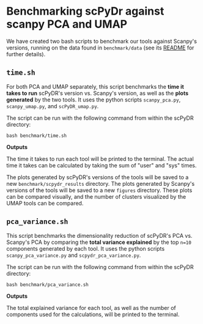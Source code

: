 # Benchmarking scPyDr against scanpy PCA and UMAP
We have created two bash scripts to benchmark our tools against Scanpy's versions, running on the data found in `benchmark/data` (see its [README](https://github.com/isabelwang30/scPyDR/tree/main/benchmark/data#readme) for further details).

## `time.sh`
For both PCA and UMAP separately, this script benchmarks the **time it takes to run** scPyDR's version vs. Scanpy's version, as well as the **plots generated** by the two tools. It uses the python scripts `scanpy_pca.py`, `scanpy_umap.py`, and `scPyDR_umap.py`.

The script can be run with the following command from within the scPyDR directory:

```
bash benchmark/time.sh
```
**Outputs**

The time it takes to run each tool will be printed to the terminal. The actual time it takes can be calculated by taking the sum of "user" and "sys" times.

The plots generated by scPyDR's versions of the tools will be saved to a new `benchmark/scpydr_results` directory. The plots generated by Scanpy's versions of the tools will be saved to a new `figures` directory. These plots can be compared visually, and the number of clusters visualized by the UMAP tools can be compared.

## `pca_variance.sh`
This script benchmarks the dimensionality reduction of scPyDR's PCA vs. Scanpy's PCA by comparing the **total variance explained** by the top `n=10` components generated by each tool. It uses the python scripts `scanpy_pca_variance.py` and `scpydr_pca_variance.py`.

The script can be run with the following command from within the scPyDR directory:

```
bash benchmark/pca_variance.sh
```
**Outputs**

The total explained variance for each tool, as well as the number of components used for the calculations, will be printed to the terminal.
